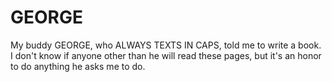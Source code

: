 # GEORGE

My buddy GEORGE, who ALWAYS TEXTS IN CAPS, told me to write a book.  I don't
know if anyone other than he will read these pages, but it's an honor to
do anything he asks me to do.
